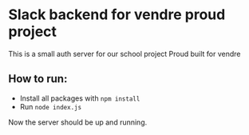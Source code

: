 # Slack backend for vendre proud project

This is a small auth server for our school project Proud built for vendre

## How to run:

* Install all packages with `npm install`
* Run `node index.js`

Now the server should be up and running.
